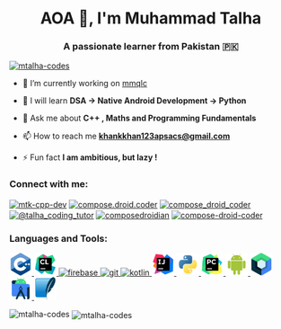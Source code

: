 <h1 align="center">AOA 👋, I'm Muhammad Talha</h1>
<h3 align="center">A passionate learner from Pakistan 🇵🇰</h3>

<p align="left"> <a href="https://github.com/ryo-ma/github-profile-trophy"><img src="https://github-profile-trophy.vercel.app/?username=mtalha-codes" alt="mtalha-codes" /></a> </p>

- 🔭 I’m currently working on [mmqlc](https://github.com/MTalha-Codes/mmqlc)

- 🌱 I will learn **DSA -> Native Android Development -> Python**

- 💬 Ask me about **C++ , Maths and Programming Fundamentals**

- 📫 How to reach me **khankkhan123apsacs@gmail.com**

- ⚡ Fun fact **I am ambitious, but lazy !**

<h3 align="left">Connect with me:</h3>
<p align="left">
<a href="https://linkedin.com/in/mtk-cpp-dev" target="blank"><img align="center" src="https://raw.githubusercontent.com/rahuldkjain/github-profile-readme-generator/master/src/images/icons/Social/linked-in-alt.svg" alt="mtk-cpp-dev" height="30" width="40" /></a>
<a href="https://fb.com/compose.droid.coder" target="blank"><img align="center" src="https://raw.githubusercontent.com/rahuldkjain/github-profile-readme-generator/master/src/images/icons/Social/facebook.svg" alt="compose.droid.coder" height="30" width="40" /></a>
<a href="https://instagram.com/compose_droid_coder" target="blank"><img align="center" src="https://raw.githubusercontent.com/rahuldkjain/github-profile-readme-generator/master/src/images/icons/Social/instagram.svg" alt="compose_droid_coder" height="30" width="40" /></a>
<a href="https://www.youtube.com/c/@talha_coding_tutor" target="blank"><img align="center" src="https://raw.githubusercontent.com/rahuldkjain/github-profile-readme-generator/master/src/images/icons/Social/youtube.svg" alt="@talha_coding_tutor" height="30" width="40" /></a>
<a href="https://www.hackerrank.com/composedroidian" target="blank"><img align="center" src="https://raw.githubusercontent.com/rahuldkjain/github-profile-readme-generator/master/src/images/icons/Social/hackerrank.svg" alt="composedroidian" height="30" width="40" /></a>
<a href="https://www.leetcode.com/compose-droid-coder" target="blank"><img align="center" src="https://raw.githubusercontent.com/rahuldkjain/github-profile-readme-generator/master/src/images/icons/Social/leet-code.svg" alt="compose-droid-coder" height="30" width="40" /></a>
</p>

<h3 align="left">Languages and Tools:</h3>
<p align="left"> 
  <a href="https://www.w3schools.com/cpp/" target="_blank" rel="noreferrer"> <img src="https://raw.githubusercontent.com/devicons/devicon/master/icons/cplusplus/cplusplus-original.svg" alt="cplusplus" width="40" height="40"/> </a> 
  <a href="https://www.jetbrains.com/clion/" target="_blank" rel="noreferrer"> <img src="https://raw.githubusercontent.com/devicons/devicon/master/icons/clion/clion-original.svg" alt="clion" width="40" height="40"/> </a>  
  <a href="https://firebase.google.com/" target="_blank" rel="noreferrer"> <img src="https://www.vectorlogo.zone/logos/firebase/firebase-icon.svg" alt="firebase" width="40" height="40"/> </a> 
  <a href="https://git-scm.com/" target="_blank" rel="noreferrer"> <img src="https://www.vectorlogo.zone/logos/git-scm/git-scm-icon.svg" alt="git" width="40" height="40"/> </a> 
  <a href="https://kotlinlang.org" target="_blank" rel="noreferrer"> <img src="https://www.vectorlogo.zone/logos/kotlinlang/kotlinlang-icon.svg" alt="kotlin" width="40" height="40"/> </a> 
  <a href="https://www.jetbrains.com/idea/" target="_blank" rel="noreferrer"> <img src="https://raw.githubusercontent.com/devicons/devicon/master/icons/intellij/intellij-original.svg" alt="idea" width="40" height="40"/> </a>  
  <a href="https://www.python.org/" target="_blank" rel="noreferrer"> <img src="https://raw.githubusercontent.com/devicons/devicon/master/icons/python/python-original.svg" alt="python" width="40" height="40"/> </a> 
  <a href="https://www.jetbrains.com/pycharm/" target="_blank" rel="noreferrer"> <img src="https://raw.githubusercontent.com/devicons/devicon/master/icons/pycharm/pycharm-original.svg" alt="pycharm" width="40" height="40"/> </a>  
  <a href="https://developer.android.com" target="_blank" rel="noreferrer"> <img src="https://raw.githubusercontent.com/devicons/devicon/master/icons/android/android-original.svg" alt="android" width="40" height="40"/> </a> 
  <a href="https://developer.android.com/compose" target="_blank" rel="noreferrer"> <img src="https://raw.githubusercontent.com/devicons/devicon/master/icons/jetpackcompose/jetpackcompose-original.svg" alt="compose" width="40" height="40"/> </a>
  <a href="https://developer.android.com/studio" target="_blank" rel="noreferrer"> <img src="https://raw.githubusercontent.com/devicons/devicon/master/icons/androidstudio/androidstudio-original.svg" alt="android" width="40" height="40"/> </a> 
  <a href="https://www.sqlite.org/" target="_blank" rel="noreferrer"> <img src="https://raw.githubusercontent.com/devicons/devicon/master/icons/sqlite/sqlite-original.svg" alt="android" width="40" height="40"/> </a> 
</p>

<p><img align="left" src="https://github-readme-stats.vercel.app/api/top-langs?username=mtalha-codes&show_icons=true&locale=en&layout=compact" alt="mtalha-codes" /></p>

<p>&nbsp;<img align="center" src="https://github-readme-stats.vercel.app/api?username=mtalha-codes&show_icons=true&locale=en" alt="mtalha-codes" /></p>

